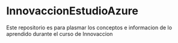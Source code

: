# InnovaccionEstudioAzure
Este repositorio es para plasmar los conceptos e informacion de lo aprendido durante el curso de Innovaccion 

